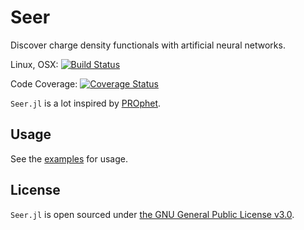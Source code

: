 # Seer

Discover charge density functionals with artificial neural networks.

Linux, OSX:
[![Build Status](https://travis-ci.com/sunoru/Seer.jl.svg?token=uGS4ihFWdBzFjMhAeJkd&branch=master)](https://travis-ci.com/sunoru/Seer.jl)

Code Coverage:
[![Coverage Status](https://coveralls.io/repos/sunoru/Seer.jl/badge.svg?branch=master&service=github)](https://coveralls.io/github/sunoru/Seer.jl?branch=master)

`Seer.jl` is a lot inspired by [PROphet](https://biklooost.github.io/PROPhet/).

## Usage

See the [examples](./examples) for usage.

## License

`Seer.jl` is open sourced under [the GNU General Public License v3.0](./LICENSE).
